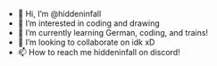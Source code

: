 - 👋 Hi, I’m @hiddeninfall
- 👀 I’m interested in coding and drawing
- 🌱 I’m currently learning German, coding, and trains!
- 💞️ I’m looking to collaborate on idk xD
- 📫 How to reach me hiddeninfall on discord!

<!---
hiddeninfall/hiddeninfall is a ✨ special ✨ repository because its `README.md` (this file) appears on your GitHub profile.
You can click the Preview link to take a look at your changes.
--->
